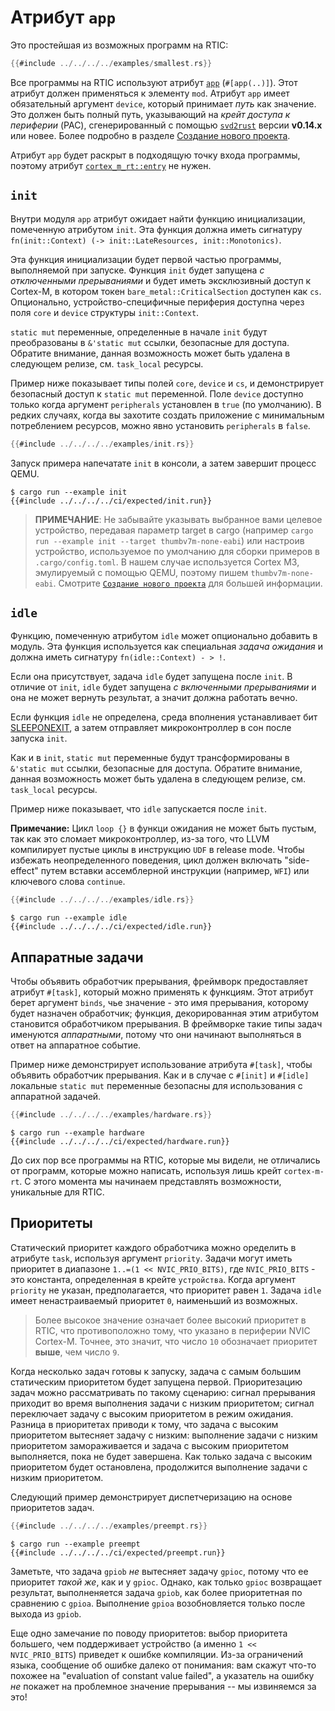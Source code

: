 # Атрибут `app`

Это простейшая из возможных программ на RTIC:

``` rust
{{#include ../../../../examples/smallest.rs}}
```

Все программы на RTIC используют атрибут [`app`] (`#[app(..)]`). Этот атрибут
должен применяться к элементу `mod`. Атрибут `app` имеет обязательный аргумент `device`,
который принимает *путь* как значение. Это должен быть полный путь, указывающий на
*крейт доступа к периферии* (PAC), сгенерированный с помощью [`svd2rust`] версии **v0.14.x**
или новее. Более подробно в разделе [Создание нового проекта](./new.md).

Атрибут `app` будет раскрыт в подходящую точку входа программы, поэтому
атрибут [`cortex_m_rt::entry`] не нужен.

[`app`]: ../../../api/cortex_m_rtic_macros/attr.app.html
[`svd2rust`]: https://crates.io/crates/svd2rust
[`cortex_m_rt::entry`]: ../../../api/cortex_m_rt_macros/attr.entry.html

## `init`

Внутри модуля `app` атрибут ожидает найти функцию инициализации, помеченную
атрибутом `init`. Эта функция должна иметь сигнатуру
`fn(init::Context) (-> init::LateResources, init::Monotonics)`.

Эта функция инициализации будет первой частью программы, выполняемой при запуске.
Функция `init` будет запущена *с отключенными прерываниями* и будет иметь эксклюзивный доступ
к Cortex-M, в котором токен `bare_metal::CriticalSection` доступен как `cs`.
Опционально, устройство-специфичные периферия доступна через поля `core` и `device` структуры
`init::Context`.

`static mut` переменные, определенные в начале `init` будут преобразованы в
`&'static mut` ссылки, безопасные для доступа. Обратите внимание, данная возможность может
быть удалена в следующем релизе, см. `task_local` ресурсы.

[`rtic::Peripherals`]: ../../api/rtic/struct.Peripherals.html

Пример ниже показывает типы полей `core`, `device` и `cs`, и демонстрирует
безопасный доступ к `static mut` переменной. Поле `device` доступно только
когда аргумент `peripherals` установлен в `true` (по умолчанию).
В редких случаях, когда вы захотите создать приложение с минимальным потреблением ресурсов,
можно явно установить `peripherals` в `false`.

``` rust
{{#include ../../../../examples/init.rs}}
```

Запуск примера напечатате `init` в консоли, а затем завершит процесс QEMU.

```  console
$ cargo run --example init
{{#include ../../../../ci/expected/init.run}}
```

> **ПРИМЕЧАНИЕ**: Не забывайте указывать выбранное вами целевое устройство, передавая параметр target
> в cargo (например `cargo run --example init --target thumbv7m-none-eabi`) или
> настроив устройство, используемое по умолчанию для сборки примеров в `.cargo/config.toml`.
> В нашем случае используется Cortex M3, эмулируемый с помощью QEMU, поэтому пишем `thumbv7m-none-eabi`.
> Смотрите [`Создание нового проекта`](./new.md) для большей информации.

## `idle`

Функцию, помеченную атрибутом `idle` может опционально добавить в модуль.
Эта функция используется как специальная *задача ожидания* и должна иметь сигнатуру
`fn(idle::Context) - > !`.

Если она присутствует, задача `idle` будет запущена после `init`. В отличие от
`init`, `idle` будет запущена *с включенными прерываниями* и она не может вернуть результат,
а значит должна работать вечно.

Если функция `idle` не определена, среда вполнения устанавливает бит [SLEEPONEXIT], а затем
отправляет микроконтроллер в сон после запуска `init`.

[SLEEPONEXIT]: https://developer.arm.com/docs/100737/0100/power-management/sleep-mode/sleep-on-exit-bit

Как и в  `init`, `static mut` переменные будут трансформированы в `&'static mut` ссылки,
безопасные для доступа. Обратите внимание, данная возможность может
быть удалена в следующем релизе, см. `task_local` ресурсы.

Пример ниже показывает, что `idle` запускается после `init`.

**Примечание:** Цикл `loop {}` в функци ожидания не может быть пустым, так как это сломает
микроконтроллер, из-за того, что LLVM компилирует пустые циклы в инструкцию `UDF` в release mode.
Чтобы избежать неопределенного поведения, цикл должен включать "side-effect"
путем вставки ассемблерной инструкции (например, `WFI`) или ключевого слова `continue`.

``` rust
{{#include ../../../../examples/idle.rs}}
```

``` console
$ cargo run --example idle
{{#include ../../../../ci/expected/idle.run}}
```

## Аппаратные задачи

Чтобы объявить обработчик прерывания, фреймворк предоставляет атрибут `#[task]`,
который можно применять к функциям. Этот атрибут берет аргумент `binds`, чье значение -
это имя прерывания, которому будет назначен обработчик;
функция, декорированная этим атрибутом становится обработчиком прерывания.
В фреймворке такие типы задач именуются *аппаратными*, потому что они начинают
выполняться в ответ на аппаратное событие.

Пример ниже демонстрирует использование атрибута `#[task]`, чтобы объявить
обработчик прерывания. Как и в случае с `#[init]` и `#[idle]` локальные  `static
mut` переменные безопасны для использования с аппаратной задачей.

``` rust
{{#include ../../../../examples/hardware.rs}}
```

``` console
$ cargo run --example hardware
{{#include ../../../../ci/expected/hardware.run}}
```

До сих пор все программы на RTIC, которые мы видели, не отличались от программ,
которые можно написать, используя лишь крейт `cortex-m-rt`. С этого момента мы
начинаем представлять возможности, уникальные для RTIC.

## Приоритеты

Статический приоритет каждого обработчика можно оределить в атрибуте `task`, используя
аргумент `priority`. Задачи могут иметь приоритет в диапазоне `1..=(1 << NVIC_PRIO_BITS)`,
где `NVIC_PRIO_BITS` - это константа, определенная в крейте `устройства`.
Когда аргумент `priority` не указан, предполагается, что приоритет равен `1`.
Задача `idle` имеет ненастраиваемый приоритет `0`, наименьший из возможных.

> Более высокое значение означает более высокий приоритет в RTIC, что противоположно тому,
> что указано в периферии NVIC Cortex-M.
> Точнее, это значит, что число `10` обозначает приоритет **выше**, чем число `9`.

Когда несколько задач готовы к запуску, задача с самым большим статическим
приоритетом будет запущена первой. Приоритезацию задач можно рассматривать по
такому сценарию: сигнал прерывания приходит во время выполнения задачи с низким приоритетом;
сигнал переключает задачу с высоким приоритетом в режим ожидания.
Разница в приоритетах приводи к тому, что задача с высоким приоритетом вытесняет задачу с низким:
выполнение задачи с низким приоритетом замораживается и задача с высоким приоритетом выполняется,
пока не будет завершена. Как только задача с высоким приоритетом будет остановлена,
продолжится выполнение задачи с низким приоритетом.

Следующий пример демонстрирует диспетчеризацию на основе приоритетов задач.

``` rust
{{#include ../../../../examples/preempt.rs}}
```

``` console
$ cargo run --example preempt
{{#include ../../../../ci/expected/preempt.run}}
```

Заметьте, что задача `gpiob` *не* вытесняет задачу `gpioc`, потому что ее приоритет
*такой же*, как и у `gpioc`. Однако, как только `gpioc` возвращает результат,
выполненяется задача `gpiob`, как более приоритетная по сравнению с `gpioa`.
Выполнение `gpioa` возобновляется только после выхода из `gpiob`.

Еще одно замечание по поводу приоритетов: выбор приоритета большего, чем поддерживает устройство
(а именно `1 << NVIC_PRIO_BITS`) приведет к ошибке компиляции.
Из-за ограничений языка, сообщение об ошибке далеко от понимания:
вам скажут что-то похожее на "evaluation of constant value failed", а указатель на ошибку
*не* покажет на проблемное значение прерывания --
мы извиняемся за это!
